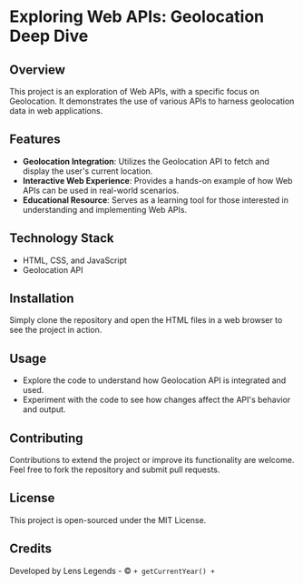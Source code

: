 # Exploring Web APIs: Geolocation Deep Dive

## Overview
This project is an exploration of Web APIs, with a specific focus on Geolocation. It demonstrates the use of various APIs to harness geolocation data in web applications.

## Features
- **Geolocation Integration**: Utilizes the Geolocation API to fetch and display the user's current location.
- **Interactive Web Experience**: Provides a hands-on example of how Web APIs can be used in real-world scenarios.
- **Educational Resource**: Serves as a learning tool for those interested in understanding and implementing Web APIs.

## Technology Stack
- HTML, CSS, and JavaScript
- Geolocation API

## Installation
Simply clone the repository and open the HTML files in a web browser to see the project in action.

## Usage
- Explore the code to understand how Geolocation API is integrated and used.
- Experiment with the code to see how changes affect the API's behavior and output.

## Contributing
Contributions to extend the project or improve its functionality are welcome. Feel free to fork the repository and submit pull requests.

## License
This project is open-sourced under the MIT License.

## Credits
Developed by Lens Legends - © ` + getCurrentYear() + `
